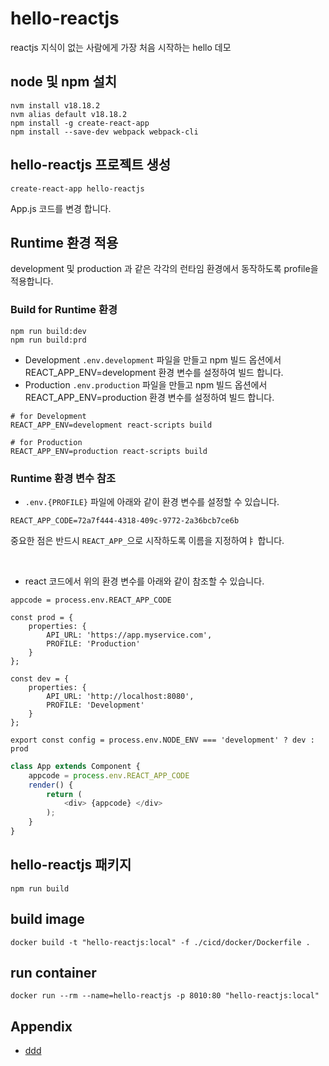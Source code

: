 # hello-reactjs
reactjs 지식이 없는 사람에게 가장 처음 시작하는 hello 데모 

## node 및 npm 설치 
```
nvm install v18.18.2
nvm alias default v18.18.2
npm install -g create-react-app
npm install --save-dev webpack webpack-cli
```

## hello-reactjs 프로젝트 생성

```
create-react-app hello-reactjs
```

App.js 코드를 변경 합니다.

## Runtime 환경 적용 
development 및 production 과 같은 각각의 런타임 환경에서 동작하도록 profile을 적용합니다.



### Build for Runtime 환경

```
npm run build:dev
npm run build:prd
```

- Development `.env.development` 파일을 만들고 npm 빌드 옵션에서 REACT_APP_ENV=development 환경 변수를 설정하여 빌드 합니다.
- Production `.env.production` 파일을 만들고 npm 빌드 옵션에서 REACT_APP_ENV=production 환경 변수를 설정하여 빌드 합니다.

```
# for Development
REACT_APP_ENV=development react-scripts build

# for Production
REACT_APP_ENV=production react-scripts build
```

### Runtime 환경 변수 참조

- `.env.{PROFILE}` 파일에 아래와 같이 환경 변수를 설정할 수 있습니다. 

```
REACT_APP_CODE=72a7f444-4318-409c-9772-2a36bcb7ce6b
```

중요한 점은 반드시 `REACT_APP_`으로 시작하도록 이름을 지정하여ㅑ 합니다. 

<br>

- react 코드에서 위의 환경 변수를 아래와 같이 참조할 수 있습니다.

```
appcode = process.env.REACT_APP_CODE

const prod = {
    properties: {
        API_URL: 'https://app.myservice.com',
        PROFILE: 'Production'
    }
};

const dev = {
    properties: {
        API_URL: 'http://localhost:8080',
        PROFILE: 'Development'
    }
};

export const config = process.env.NODE_ENV === 'development' ? dev : prod
```

```typescript
class App extends Component {
    appcode = process.env.REACT_APP_CODE
    render() {
        return (
            <div> {appcode} </div>
        );
    }
}
```


## hello-reactjs 패키지 
```
npm run build
```

## build image
```
docker build -t "hello-reactjs:local" -f ./cicd/docker/Dockerfile .
```

## run container
```
docker run --rm --name=hello-reactjs -p 8010:80 "hello-reactjs:local"
```


## Appendix

- [ddd](https://hub.docker.com/r/symplesims/sample-golang-service)